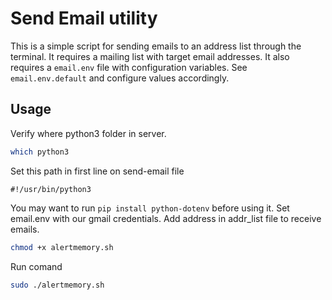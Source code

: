 # Send Email utility
This is a simple script for sending emails to an address list through the terminal. It requires a mailing list with target email addresses. 
It also requires a `email.env` file with configuration variables. See `email.env.default` and configure values accordingly.

## Usage
Verify where python3 folder in server.
```bash
which python3
```
Set this path in first line on send-email file

```
#!/usr/bin/python3
```
You may want to run `pip install python-dotenv` before using it. 
Set email.env with our gmail credentials.
Add address in addr_list file to receive emails.

```bash
chmod +x alertmemory.sh  
```

Run comand

```bash
sudo ./alertmemory.sh 
```